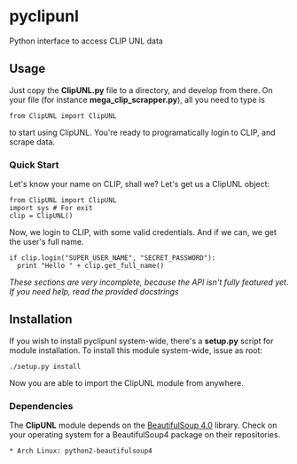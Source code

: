 pyclipunl
=========

Python interface to access CLIP UNL data

Usage
-----

Just copy the **ClipUNL.py** file to a directory, and develop from there.
On your file (for instance **mega_clip_scrapper.py**), all you need to type is

    from ClipUNL import ClipUNL

to start using ClipUNL. You're ready to programatically login to CLIP, and scrape data.

### Quick Start
Let's know your name on CLIP, shall we? Let's get us a ClipUNL object:

    from ClipUNL import ClipUNL
    import sys # For exit
    clip = ClipUNL()
    
Now, we login to CLIP, with some valid credentials. And if we can, we get the user's full name.

    if clip.login("SUPER_USER_NAME", "SECRET_PASSWORD"):
      print "Hello " + clip.get_full_name()

_These sections are very incomplete, because the API isn't fully featured yet. If you need help, read the provided docstrings_

Installation
------------

If you wish to install pyclipunl system-wide, there's a **setup.py** script for module installation.
To install this module system-wide, issue as root:

    ./setup.py install

Now you are able to import the ClipUNL module from anywhere.

### Dependencies

The **ClipUNL** module depends on the [BeautifulSoup 4.0](http://www.crummy.com/software/BeautifulSoup/) library.
Check on your operating system for a BeautifulSoup4 package on their repositories.

    * Arch Linux: python2-beautifulsoup4
